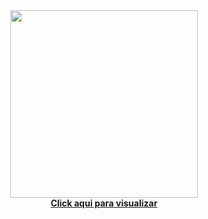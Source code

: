 <div align="center">
  <img height="300" src=https://media4.giphy.com/media/v1.Y2lkPTc5MGI3NjExM20zOGRkczRicnhhMXp3NTBzeWwxbHNhMjFuMGVvbnU1eHJxeXV0eCZlcD12MV9pbnRlcm5hbF9naWZfYnlfaWQmY3Q9Zw/VWex9IQEQGCBR4rXHP/giphy.gif <br><br>
<a href="https://evertonvcf.github.io/projeto-cordel/projeto-cordel.html" target="_blank"><strong>Click aqui para visualizar</a>
</div>
